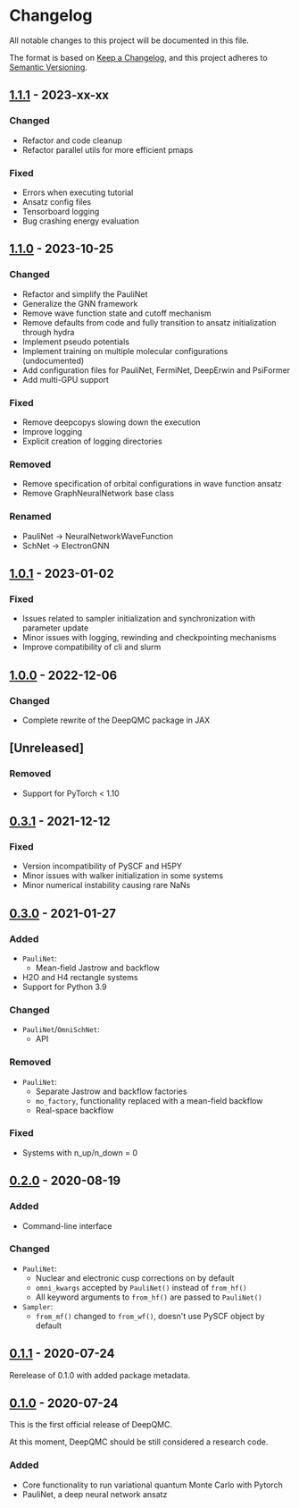 # Changelog

All notable changes to this project will be documented in this file.

The format is based on [Keep a Changelog](https://keepachangelog.com/en/1.0.0/),
and this project adheres to [Semantic Versioning](https://semver.org/spec/v2.0.0.html).

## [1.1.1] - 2023-xx-xx

### Changed

- Refactor and code cleanup
- Refactor parallel utils for more efficient pmaps

### Fixed

- Errors when executing tutorial
- Ansatz config files
- Tensorboard logging
- Bug crashing energy evaluation


## [1.1.0] - 2023-10-25

### Changed

- Refactor and simplify the PauliNet
- Generalize the GNN framework
- Remove wave function state and cutoff mechanism
- Remove defaults from code and fully transition to ansatz initialization through hydra
- Implement pseudo potentials
- Implement training on multiple molecular configurations (undocumented)
- Add configuration files for PauliNet, FermiNet, DeepErwin and PsiFormer
- Add multi-GPU support

### Fixed

- Remove deepcopys slowing down the execution
- Improve logging
- Explicit creation of logging directories

### Removed

- Remove specification of orbital configurations in wave function ansatz
- Remove GraphNeuralNetwork base class

### Renamed

- PauliNet -> NeuralNetworkWaveFunction
- SchNet -> ElectronGNN

## [1.0.1] - 2023-01-02

### Fixed

- Issues related to sampler initialization and synchronization with parameter update
- Minor issues with logging, rewinding and checkpointing mechanisms
- Improve compatibility of cli and slurm

## [1.0.0] - 2022-12-06

### Changed

- Complete rewrite of the DeepQMC package in JAX

## [Unreleased]

### Removed

- Support for PyTorch < 1.10

## [0.3.1] - 2021-12-12

### Fixed

- Version incompatibility of PySCF and H5PY
- Minor issues with walker initialization in some systems
- Minor numerical instability causing rare NaNs

## [0.3.0] - 2021-01-27

### Added

- `PauliNet`:
    - Mean-field Jastrow and backflow
- H2O and H4 rectangle systems
- Support for Python 3.9

### Changed

- `PauliNet`/`OmniSchNet`:
    - API

### Removed

- `PauliNet`:
    - Separate Jastrow and backflow factories
    - `mo_factory`, functionality replaced with a mean-field backflow
    - Real-space backflow

### Fixed

- Systems with n_up/n_down = 0

## [0.2.0] - 2020-08-19

### Added

- Command-line interface

### Changed

- `PauliNet`:
    - Nuclear and electronic cusp corrections on by default
    - `omni_kwargs` accepted by `PauliNet()` instead of `from_hf()`
    - All keyword arguments to `from_hf()` are passed to `PauliNet()`
- `Sampler`:
    - `from_mf()` changed to `from_wf()`, doesn't use PySCF object by default

## [0.1.1] - 2020-07-24

Rerelease of 0.1.0 with added package metadata.

## [0.1.0] - 2020-07-24

This is the first official release of DeepQMC.

At this moment, DeepQMC should be still considered a research code.

### Added

- Core functionality to run variational quantum Monte Carlo with Pytorch
- PauliNet, a deep neural network ansatz

[1.1.1]: https://github.com/deepqmc/deepqmc/compare/1.1.0...1.1.1
[1.1.0]: https://github.com/deepqmc/deepqmc/compare/1.0.1...1.1.0
[1.0.1]: https://github.com/deepqmc/deepqmc/compare/1.0.0...1.0.1
[1.0.0]: https://github.com/deepqmc/deepqmc/compare/0.3.1...1.0.0
[0.3.1]: https://github.com/deepqmc/deepqmc/compare/0.3.0...0.3.1
[0.3.0]: https://github.com/deepqmc/deepqmc/compare/0.2.0...0.3.0
[0.2.0]: https://github.com/deepqmc/deepqmc/compare/0.1.1...0.2.0
[0.1.1]: https://github.com/deepqmc/deepqmc/compare/0.1.0...0.1.1
[0.1.0]: https://github.com/deepqmc/deepqmc/releases/tag/0.1.0
